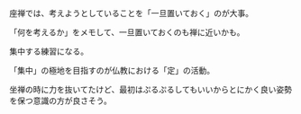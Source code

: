 座禅では、考えようとしていることを「一旦置いておく」のが大事。

「何を考えるか」をメモして、一旦置いておくのも禅に近いかも。

集中する練習になる。

「集中」の極地を目指すのが仏教における「定」の活動。

坐禅の時に力を抜いてたけど、最初はぷるぷるしてもいいからとにかく良い姿勢を保つ意識の方が良さそう。
